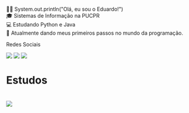 👨‍💻 System.out.println("Olá, eu sou o Eduardo!")<br>
🎓 Sistemas de Informação na PUCPR<br>
💻 Estudando Python e Java<br>
👔 Atualmente dando meus primeiros passos no mundo da programação.


<p>Redes Sociais</p>
<p align="left">
  <a href="https://skillicons.dev">
      <a href="https://instagram.com/eduardofabr" target="_blank"><img img src="https://skillicons.dev/icons?i=instagram" target="_blank"></a>
      <a href="https://www.linkedin.com/in/eduardofabri" target="_blank"><img img src="https://skillicons.dev/icons?i=linkedin" target="_blank"></a> 
      <a href="mailto:eduardohfabri@gmail.com" target="_blank"><img img src="https://skillicons.dev/icons?i=gmail" target="_blank"></a> 
  </a>
</p>

<h1>Estudos<h1>
<p align="left">
  <a href="https://skillicons.dev">
    <img src="https://skillicons.dev/icons?i=java,spring,py,javascript,html,css" />
  </a>
</p>
 
